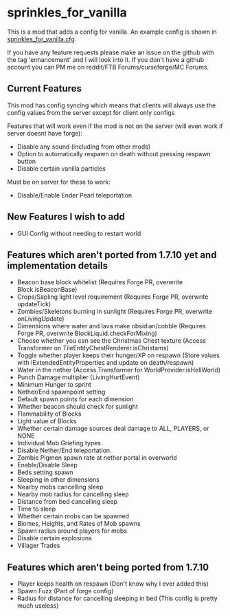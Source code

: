 sprinkles_for_vanilla
=====================

This is a mod that adds a config for vanilla. An example config is shown in [sprinkles_for_vanilla.cfg](https://github.com/VikeStep/sprinkles_for_vanilla/blob/master/sprinkles_for_vanilla.cfg).

If you have any feature requests please make an issue on the github with the tag 'enhancement' and I will look into it. If you don't have a github account you can PM me on reddit/FTB Forums/curseforge/MC Forums.

Current Features
---------------------
This mod has config syncing which means that clients will always use the config values from the server except for client only configs

Features that will work even if the mod is not on the server (will even work if server doesnt have forge):

- Disable any sound (including from other mods)
- Option to automatically respawn on death without pressing respawn button
- Disable certain vanilla particles

Must be on server for these to work:

- Disable/Enable Ender Pearl teleportation

New Features I wish to add
---------------------
- GUI Config without needing to restart world

Features which aren't ported from 1.7.10 yet and implementation details
---------------------
- Beacon base block whitelist (Requires Forge PR, overwrite Block.isBeaconBase)
- Crops/Sapling light level requirement (Requires Forge PR, overwrite updateTick)
- Zombies/Skeletons burning in sunlight (Requires Forge PR, overwrite onLivingUpdate)
- Dimensions where water and lava make obsidian/cobble (Requires Forge PR, overwrite BlockLiquid.checkForMixing)
- Choose whether you can see the Christmas Chest texture (Access Transformer on TileEntityChestRenderer.isChristams)
- Toggle whether player keeps their hunger/XP on respawn (Store values with IExtendedEntityProperties and update on death/respawn)
- Water in the nether (Access Transformer for WorldProvider.isHellWorld)
- Punch Damage multiplier (LivingHurtEvent)
- Minimum Hunger to sprint
- Nether/End spawnpoint setting
- Default spawn points for each dimension
- Whether beacon should check for sunlight
- Flammability of Blocks
- Light value of Blocks
- Whether certain damage sources deal damage to ALL, PLAYERS, or NONE
- Individual Mob Griefing types
- Disable Nether/End teleportation.
- Zombie Pigmen spawn rate at nether portal in overworld
- Enable/Disable Sleep
- Beds setting spawn
- Sleeping in other dimensions
- Nearby mobs cancelling sleep
- Nearby mob radius for cancelling sleep
- Distance from bed cancelling sleep
- Time to sleep
- Whether certain mobs can be spawned
- Biomes, Heights, and Rates of Mob spawns
- Spawn radius around players for mobs
- Disable certain explosions
- Villager Trades

Features which aren't being ported from 1.7.10
---------------------
- Player keeps health on respawn (Don't know why I ever added this)
- Spawn Fuzz (Part of forge config)
- Radius for distance for cancelling sleeping in bed (This config is pretty much useless)